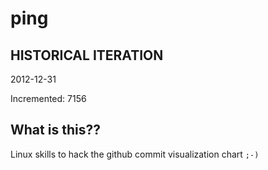 # ping

## HISTORICAL ITERATION
2012-12-31

Incremented: 7156

## What is this?? 
Linux skills to hack the github commit visualization chart `;-)`
